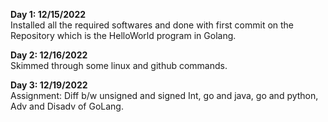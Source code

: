 **Day 1: 12/15/2022**<br>
Installed all the required softwares and done with first commit on the Repository which is the HelloWorld program in Golang.

**Day 2: 12/16/2022**<br>
Skimmed through some linux and github commands. 

**Day 3: 12/19/2022**<br>
Assignment:  Diff b/w unsigned and signed Int, go and java, go and python, Adv and Disadv of GoLang.
